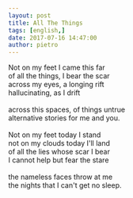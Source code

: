 ```yaml
---
layout: post
title: All The Things
tags: [english,]
date: 2017-07-16 14:47:00
author: pietro
---
```

Not on my feet I came this far<br/>of all the things, I bear the scar<br/>across my eyes, a longing rift<br/>hallucinating, as I drift<br/><br/>across this spaces, of things untrue<br/>alternative stories for me and you.<br/><br/>Not on my feet today I stand<br/>not on my clouds today I'll land<br/>of all the lies whose scar I bear<br/>I cannot help but fear the stare<br/><br/>the nameless faces throw at me<br/>the nights that I can't get no sleep.
